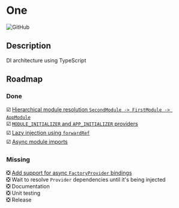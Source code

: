 # One

![GitHub](https://img.shields.io/github/license/marcus-sa/one.svg)

## Description

DI architecture using TypeScript

## Roadmap

### Done

☑️ [Hierarchical module resolution `SecondModule -> FirstModule -> AppModule`](https://github.com/marcus-sa/one/blob/master/wiki/hierarchical-module-resolution.md)
<br />
☑️ [`MODULE_INITIALIZER` and `APP_INITIALIZER` providers](https://github.com/marcus-sa/one/blob/master/wiki/built-in-providers.md)
<br />
☑️ [Lazy injection using `forwardRef`](https://github.com/marcus-sa/one/blob/master/examples/circular/src/first.service.ts)
<br />
☑️ [Async module imports](https://github.com/marcus-sa/one/blob/master/packages/electron/src/electron-core.module.ts)

### Missing

❎ [Add support for async `FactoryProvider` bindings](https://github.com/marcus-sa/one/issues/6)
<br />
❎ Wait to resolve `Provider` dependencies until it's being injected
<br />
❎ Documentation
<br />
❎ Unit testing
<br />
❎ Release
